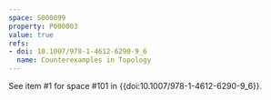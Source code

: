 ```yaml
---
space: S000099
property: P000003
value: true
refs:
- doi: 10.1007/978-1-4612-6290-9_6
  name: Counterexamples in Topology
---
```


See item #1 for space #101 in {{doi:10.1007/978-1-4612-6290-9_6}}.
